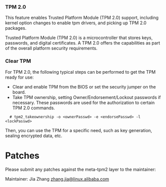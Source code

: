 ### TPM 2.0
This feature enables Trusted Platform Module (TPM 2.0) support, including 
kernel option changes to enable tpm drivers, and picking up TPM 2.0 packages.

Trusted Platform Module (TPM 2.0) is a microcontroller that stores keys,
passwords, and digital certificates. A TPM 2.0 offers the capabilities as
part of the overall platform security requirements.

### Clear TPM
For TPM 2.0, the following typical steps can be performed to get the TPM
ready for use:

- Clear and enable TPM from the BIOS or set the security jumper on the board.
- Take TPM ownership, setting Owner/Endorsement/Lockout passwords if
  necessary. These passwords are used for the authorization to certain
  TPM 2.0 commands.
```
  # tpm2_takeownership -o <ownerPasswd> -e <endorsePasswd> -l <lockPasswd>
```
Then, you can use the TPM for a specific need, such as key generation,
sealing encrypted data, etc.

Patches
=======

Please submit any patches against the meta-tpm2 layer to the
maintainer:

Maintainer: Jia Zhang <zhang.jia@linux.alibaba.com>

